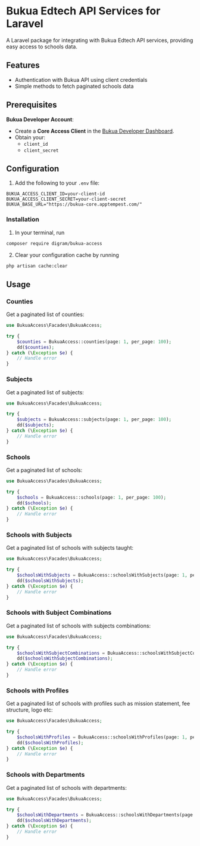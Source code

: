 # Bukua Edtech API Services for Laravel

A Laravel package for integrating with Bukua Edtech API services, providing easy access to schools data.

## Features

- Authentication with Bukua API using client credentials
- Simple methods to fetch paginated schools data

## Prerequisites  

**Bukua Developer Account**:  
   - Create a **Core Access Client** in the [Bukua Developer Dashboard](https://developer.bukuaplatform.com/).  
   - Obtain your:  
     - `client_id`  
     - `client_secret`  

## Configuration

1. Add the following to your `.env` file:

```env
BUKUA_ACCESS_CLIENT_ID=your-client-id
BUKUA_ACCESS_CLIENT_SECRET=your-client-secret
BUKUA_BASE_URL="https://bukua-core.apptempest.com/"
```

### Installation

1. In your terminal, run 

```bash
composer require digram/bukua-access
```

2. Clear your configuration cache by running

```bash
php artisan cache:clear
```

## Usage

### Counties

Get a paginated list of counties:

```php
use BukuaAccess\Facades\BukuaAccess;

try {
    $counties = BukuaAccess::counties(page: 1, per_page: 100);
    dd($counties);
} catch (\Exception $e) {
    // Handle error
}
```

### Subjects

Get a paginated list of subjects:

```php
use BukuaAccess\Facades\BukuaAccess;

try {
    $subjects = BukuaAccess::subjects(page: 1, per_page: 100);
    dd($subjects);
} catch (\Exception $e) {
    // Handle error
}
```

### Schools

Get a paginated list of schools:

```php
use BukuaAccess\Facades\BukuaAccess;

try {
    $schools = BukuaAccess::schools(page: 1, per_page: 100);
    dd($schools);
} catch (\Exception $e) {
    // Handle error
}
```

### Schools with Subjects

Get a paginated list of schools with subjects taught:

```php
use BukuaAccess\Facades\BukuaAccess;

try {
    $schoolsWithSubjects = BukuaAccess::schoolsWithSubjects(page: 1, per_page: 100);
    dd($schoolsWithSubjects);
} catch (\Exception $e) {
    // Handle error
}
```

### Schools with Subject Combinations

Get a paginated list of schools with subjects combinations:

```php
use BukuaAccess\Facades\BukuaAccess;

try {
    $schoolsWithSubjectCombinations = BukuaAccess::schoolsWithSubjectCombinations(page: 1, per_page: 100);
    dd($schoolsWithSubjectCombinations);
} catch (\Exception $e) {
    // Handle error
}
```

### Schools with Profiles

Get a paginated list of schools with profiles such as mission statement, fee structure, logo etc:

```php
use BukuaAccess\Facades\BukuaAccess;

try {
    $schoolsWithProfiles = BukuaAccess::schoolsWithProfiles(page: 1, per_page: 100);
    dd($schoolsWithProfiles);
} catch (\Exception $e) {
    // Handle error
}
```

### Schools with Departments

Get a paginated list of schools with departments:

```php
use BukuaAccess\Facades\BukuaAccess;

try {
    $schoolsWithDepartments = BukuaAccess::schoolsWithDepartments(page: 1, per_page: 100);
    dd($schoolsWithDepartments);
} catch (\Exception $e) {
    // Handle error
}
```
